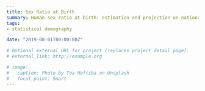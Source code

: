 ```yaml
---
title: Sex Ratio at Birth
summary: Human sex ratio at birth: estimation and projection on national and subnational levels
tags:
- statistical demography

date: "2019-08-01T00:00:00Z"

# Optional external URL for project (replaces project detail page).
# external_link: http://example.org

# image:
#   caption: Photo by Toa Heftiba on Unsplash
#   focal_point: Smart
---
```


